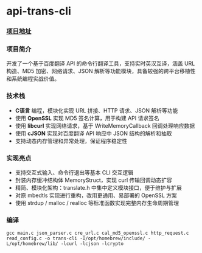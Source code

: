 # api-trans-cli
### [项目地址](https://github.com/syhhyl/api-trans-cli)



### 项目简介

开发了一个基于百度翻译 API 的命令行翻译工具，支持实时英汉互译，涵盖 URL 构造、MD5 加密、网络请求、JSON 解析等功能模块，具备较强的跨平台移植性和系统编程实战价值。



### 技术栈

-   **C语言** 编程，模块化实现 URL 拼接、HTTP 请求、JSON 解析等功能
-   使用 **OpenSSL** 实现 MD5 签名计算，用于构建 API 请求签名
-   使用 **libcurl** 实现网络请求，基于 WriteMemoryCallback 回调处理响应数据
-   使用 **cJSON** 实现对百度翻译 API 响应中 JSON 结构的解析和抽取
-   支持动态内存管理和异常处理，保证程序稳定性



### 实现亮点

-   支持交互式输入、命令行退出等基本 CLI 交互逻辑
-   封装内存缓冲结构体 MemoryStruct，实现 curl 传输回调动态扩容
-   精简、模块化架构：translate.h 中集中定义模块接口，便于维护与扩展
-   对原 mbedtls 实现进行重构，改用更通用、易部署的 OpenSSL 方案
-   使用 strdup / malloc / realloc 等标准函数实现完整内存生命周期管理



### 编译

```shell
gcc main.c json_parser.c cre_url.c cal_md5_openssl.c http_request.c read_config.c -o trans-cli -I/opt/homebrew/include/ -L/opt/homebrew/lib/ -lcurl -lcjson -lcrypto    
```

